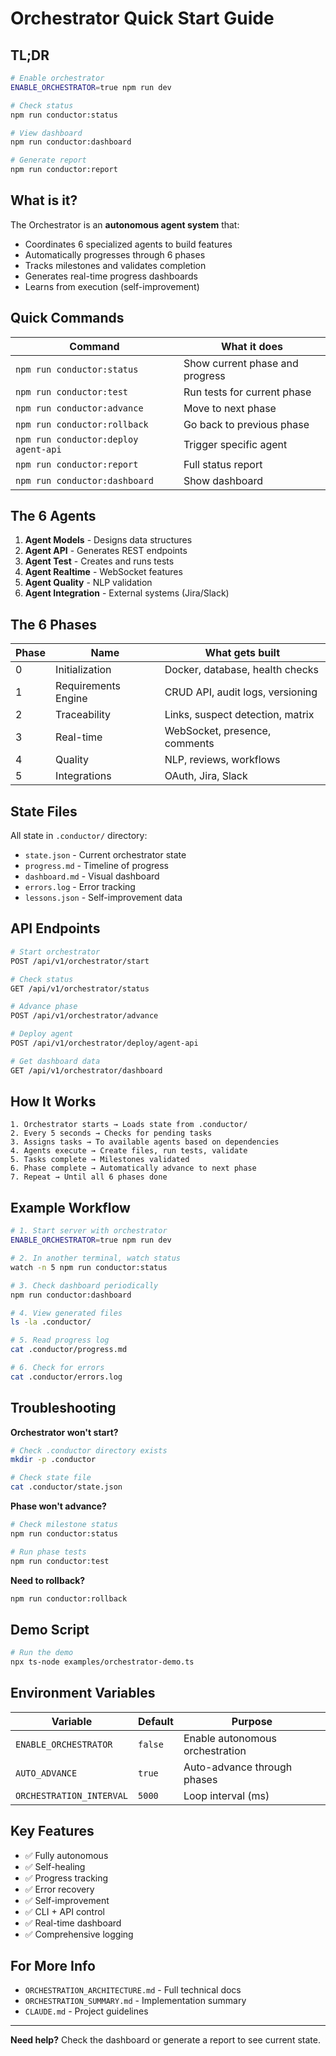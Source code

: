 # Orchestrator Quick Start Guide

## TL;DR

```bash
# Enable orchestrator
ENABLE_ORCHESTRATOR=true npm run dev

# Check status
npm run conductor:status

# View dashboard
npm run conductor:dashboard

# Generate report
npm run conductor:report
```

## What is it?

The Orchestrator is an **autonomous agent system** that:
- Coordinates 6 specialized agents to build features
- Automatically progresses through 6 phases
- Tracks milestones and validates completion
- Generates real-time progress dashboards
- Learns from execution (self-improvement)

## Quick Commands

| Command | What it does |
|---------|-------------|
| `npm run conductor:status` | Show current phase and progress |
| `npm run conductor:test` | Run tests for current phase |
| `npm run conductor:advance` | Move to next phase |
| `npm run conductor:rollback` | Go back to previous phase |
| `npm run conductor:deploy agent-api` | Trigger specific agent |
| `npm run conductor:report` | Full status report |
| `npm run conductor:dashboard` | Show dashboard |

## The 6 Agents

1. **Agent Models** - Designs data structures
2. **Agent API** - Generates REST endpoints
3. **Agent Test** - Creates and runs tests
4. **Agent Realtime** - WebSocket features
5. **Agent Quality** - NLP validation
6. **Agent Integration** - External systems (Jira/Slack)

## The 6 Phases

| Phase | Name | What gets built |
|-------|------|-----------------|
| 0 | Initialization | Docker, database, health checks |
| 1 | Requirements Engine | CRUD API, audit logs, versioning |
| 2 | Traceability | Links, suspect detection, matrix |
| 3 | Real-time | WebSocket, presence, comments |
| 4 | Quality | NLP, reviews, workflows |
| 5 | Integrations | OAuth, Jira, Slack |

## State Files

All state in `.conductor/` directory:
- `state.json` - Current orchestrator state
- `progress.md` - Timeline of progress
- `dashboard.md` - Visual dashboard
- `errors.log` - Error tracking
- `lessons.json` - Self-improvement data

## API Endpoints

```bash
# Start orchestrator
POST /api/v1/orchestrator/start

# Check status
GET /api/v1/orchestrator/status

# Advance phase
POST /api/v1/orchestrator/advance

# Deploy agent
POST /api/v1/orchestrator/deploy/agent-api

# Get dashboard data
GET /api/v1/orchestrator/dashboard
```

## How It Works

```
1. Orchestrator starts → Loads state from .conductor/
2. Every 5 seconds → Checks for pending tasks
3. Assigns tasks → To available agents based on dependencies
4. Agents execute → Create files, run tests, validate
5. Tasks complete → Milestones validated
6. Phase complete → Automatically advance to next phase
7. Repeat → Until all 6 phases done
```

## Example Workflow

```bash
# 1. Start server with orchestrator
ENABLE_ORCHESTRATOR=true npm run dev

# 2. In another terminal, watch status
watch -n 5 npm run conductor:status

# 3. Check dashboard periodically
npm run conductor:dashboard

# 4. View generated files
ls -la .conductor/

# 5. Read progress log
cat .conductor/progress.md

# 6. Check for errors
cat .conductor/errors.log
```

## Troubleshooting

**Orchestrator won't start?**
```bash
# Check .conductor directory exists
mkdir -p .conductor

# Check state file
cat .conductor/state.json
```

**Phase won't advance?**
```bash
# Check milestone status
npm run conductor:status

# Run phase tests
npm run conductor:test
```

**Need to rollback?**
```bash
npm run conductor:rollback
```

## Demo Script

```bash
# Run the demo
npx ts-node examples/orchestrator-demo.ts
```

## Environment Variables

| Variable | Default | Purpose |
|----------|---------|---------|
| `ENABLE_ORCHESTRATOR` | `false` | Enable autonomous orchestration |
| `AUTO_ADVANCE` | `true` | Auto-advance through phases |
| `ORCHESTRATION_INTERVAL` | `5000` | Loop interval (ms) |

## Key Features

- ✅ Fully autonomous
- ✅ Self-healing
- ✅ Progress tracking
- ✅ Error recovery
- ✅ Self-improvement
- ✅ CLI + API control
- ✅ Real-time dashboard
- ✅ Comprehensive logging

## For More Info

- `ORCHESTRATION_ARCHITECTURE.md` - Full technical docs
- `ORCHESTRATION_SUMMARY.md` - Implementation summary
- `CLAUDE.md` - Project guidelines

---

**Need help?** Check the dashboard or generate a report to see current state.
